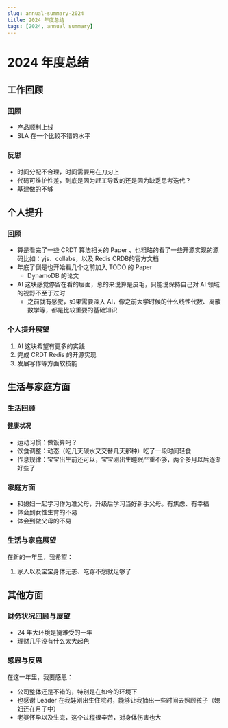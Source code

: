 ```yaml
---
slug: annual-summary-2024
title: 2024 年度总结
tags: [2024, annual summary]
---
```


# 2024 年度总结

## 工作回顾

### 回顾

- 产品顺利上线
- SLA 在一个比较不错的水平

### 反思

- 时间分配不合理，时间需要用在刀刃上
- 代码可维护性差，到底是因为赶工导致的还是因为缺乏思考迭代？
- 基建做的不够

## 个人提升

### 回顾

- 算是看完了一些 CRDT 算法相关的 Paper 、也粗略的看了一些开源实现的源码比如：yjs、collabs，以及 Redis CRDB的官方文档
- 年底了倒是也开始看几个之前加入 TODO 的 Paper
    - DynamoDB 的论文
- AI 这块感觉停留在看的层面，总的来说算是皮毛，只能说保持自己对 AI 领域的视野不至于过时
    - 之前就有感觉，如果需要深入 AI，像之前大学时候的什么线性代数、离散数学等，都是比较重要的基础知识

<!--truncate-->

### 个人提升展望

1. AI 这块希望有更多的实践
2. 完成 CRDT Redis 的开源实现
3. 发展写作等方面软技能

## 生活与家庭方面

### 生活回顾

#### 健康状况

- 运动习惯：做饭算吗？
- 饮食调整：动态（吃几天碳水又交替几天那种）吃了一段时间轻食
- 作息规律：宝宝出生前还可以，宝宝刚出生睡眠严重不够，两个多月以后逐渐好些了

### 家庭方面

- 和媳妇一起学习作为准父母，升级后学习当好新手父母。有焦虑、有幸福
- 体会到女性生育的不易
- 体会到做父母的不易

### 生活与家庭展望

在新的一年里，我希望：

1. 家人以及宝宝身体无恙、吃穿不愁就足够了

## 其他方面

### 财务状况回顾与展望

- 24 年大环境是挺难受的一年
- 理财几乎没有什么太大起色

### 感恩与反思

在这一年里，我要感恩：
- 公司整体还是不错的，特别是在如今的环境下
- 也感谢 Leader 在我娃刚出生住院时，能够让我抽出一些时间去照顾孩子（媳妇还在月子中）
- 老婆怀孕以及生完，这个过程很辛苦，对身体伤害也大




